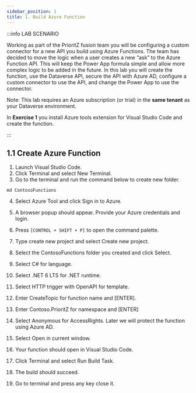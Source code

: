 ```yaml
---
sidebar_position: 1
title: 1. Build Azure Function
---
```


:::info LAB SCENARIO

Working as part of the PrioritZ fusion team you will be configuring a custom connector for a new API you build using Azure Functions. The team has decided to move the logic when a user creates a new “ask” to the Azure Function API. This will keep the Power App formula simple and allow more complex logic to be added in the future. In this lab you will create the function, use the Dataverse API, secure the API with Azure AD, configure a custom connector to use the API, and change the Power App to use the connector.

Note: This lab requires an Azure subscription (or trial) in the **same tenant** as your Dataverse environment.



In **Exercise 1** you install Azure tools extension for Visual Studio Code and create the function.

:::

## 1.1 Create Azure Function

1.	Launch Visual Studio Code.
2.	Click Terminal and select New Terminal.
3.	Go to the terminal and run the command below to create new folder.
```
md ContosoFunctions
```
4.	Select Azure Tool and click Sign in to Azure.

5.	A browser popup should appear. Provide your Azure credentials and login.
6.	Press `[CONTROL + SHIFT + P]` to open the command palette.
7.	Type create new project and select Create new project.

8.	Select the ContosoFunctions folder you created and click Select.
9.	Select C# for language.
10.	Select .NET 6 LTS for .NET runtime.

11.	Select HTTP trigger with OpenAPI for template.
12.	Enter CreateTopic for function name and [ENTER].


13.	Enter Contoso.PrioritZ for namespace and [ENTER]
14.	Select Anonymous for AccessRights. Later we will protect the function using Azure AD.
15.	Select Open in current window.


16.	Your function should open in Visual Studio Code.
17.	Click Terminal and select Run Build Task.

18.	The build should succeed.
19.	Go to terminal and press any key close it.
